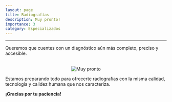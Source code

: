 ```yaml
---
layout: page
title: Radiografías
description: Muy pronto!
importance: 3
category: Especializados
---
```


---
Queremos que cuentes con un diagnóstico aún más completo, preciso y accesible.

<div style="text-align: center; margin-top: 2rem;">
  <img src="{{ site.baseurl }}/assets/img/icons/muy-pronto.png" alt="Muy pronto" style="max-width: 100%; height: auto;">
</div>

Estamos preparando todo para ofrecerte radiografías con la misma calidad, tecnología y calidez humana que nos caracteriza.

**¡Gracias por tu paciencia!**
